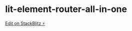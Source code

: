 # lit-element-router-all-in-one

[Edit on StackBlitz ⚡️](https://stackblitz.com/edit/lit-element-router-all-in-one)